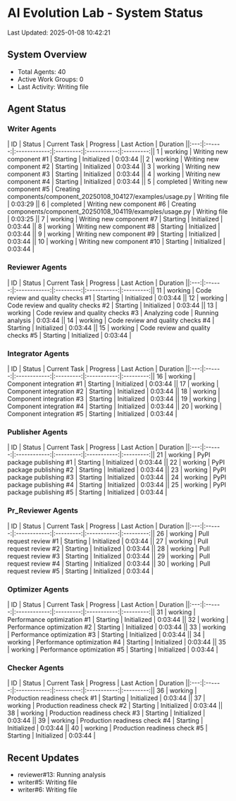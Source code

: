 # AI Evolution Lab - System Status
Last Updated: 2025-01-08 10:42:21

## System Overview
- Total Agents: 40
- Active Work Groups: 0
- Last Activity: Writing file

## Agent Status

### Writer Agents
| ID | Status | Current Task | Progress | Last Action | Duration ||:---:|:------:|:------------:|:---------:|:-----------:|:---------:|| 1 | working | Writing new component #1 | Starting | Initialized | 0:03:44 || 2 | working | Writing new component #2 | Starting | Initialized | 0:03:44 || 3 | working | Writing new component #3 | Starting | Initialized | 0:03:44 || 4 | working | Writing new component #4 | Starting | Initialized | 0:03:44 || 5 | completed | Writing new component #5 | Creating components/component_20250108_104127/examples/usage.py | Writing file | 0:03:29 || 6 | completed | Writing new component #6 | Creating components/component_20250108_104119/examples/usage.py | Writing file | 0:03:25 || 7 | working | Writing new component #7 | Starting | Initialized | 0:03:44 || 8 | working | Writing new component #8 | Starting | Initialized | 0:03:44 || 9 | working | Writing new component #9 | Starting | Initialized | 0:03:44 || 10 | working | Writing new component #10 | Starting | Initialized | 0:03:44 |
### Reviewer Agents
| ID | Status | Current Task | Progress | Last Action | Duration ||:---:|:------:|:------------:|:---------:|:-----------:|:---------:|| 11 | working | Code review and quality checks #1 | Starting | Initialized | 0:03:44 || 12 | working | Code review and quality checks #2 | Starting | Initialized | 0:03:44 || 13 | working | Code review and quality checks #3 | Analyzing code | Running analysis | 0:03:44 || 14 | working | Code review and quality checks #4 | Starting | Initialized | 0:03:44 || 15 | working | Code review and quality checks #5 | Starting | Initialized | 0:03:44 |
### Integrator Agents
| ID | Status | Current Task | Progress | Last Action | Duration ||:---:|:------:|:------------:|:---------:|:-----------:|:---------:|| 16 | working | Component integration #1 | Starting | Initialized | 0:03:44 || 17 | working | Component integration #2 | Starting | Initialized | 0:03:44 || 18 | working | Component integration #3 | Starting | Initialized | 0:03:44 || 19 | working | Component integration #4 | Starting | Initialized | 0:03:44 || 20 | working | Component integration #5 | Starting | Initialized | 0:03:44 |
### Publisher Agents
| ID | Status | Current Task | Progress | Last Action | Duration ||:---:|:------:|:------------:|:---------:|:-----------:|:---------:|| 21 | working | PyPI package publishing #1 | Starting | Initialized | 0:03:44 || 22 | working | PyPI package publishing #2 | Starting | Initialized | 0:03:44 || 23 | working | PyPI package publishing #3 | Starting | Initialized | 0:03:44 || 24 | working | PyPI package publishing #4 | Starting | Initialized | 0:03:44 || 25 | working | PyPI package publishing #5 | Starting | Initialized | 0:03:44 |
### Pr_Reviewer Agents
| ID | Status | Current Task | Progress | Last Action | Duration ||:---:|:------:|:------------:|:---------:|:-----------:|:---------:|| 26 | working | Pull request review #1 | Starting | Initialized | 0:03:44 || 27 | working | Pull request review #2 | Starting | Initialized | 0:03:44 || 28 | working | Pull request review #3 | Starting | Initialized | 0:03:44 || 29 | working | Pull request review #4 | Starting | Initialized | 0:03:44 || 30 | working | Pull request review #5 | Starting | Initialized | 0:03:44 |
### Optimizer Agents
| ID | Status | Current Task | Progress | Last Action | Duration ||:---:|:------:|:------------:|:---------:|:-----------:|:---------:|| 31 | working | Performance optimization #1 | Starting | Initialized | 0:03:44 || 32 | working | Performance optimization #2 | Starting | Initialized | 0:03:44 || 33 | working | Performance optimization #3 | Starting | Initialized | 0:03:44 || 34 | working | Performance optimization #4 | Starting | Initialized | 0:03:44 || 35 | working | Performance optimization #5 | Starting | Initialized | 0:03:44 |
### Checker Agents
| ID | Status | Current Task | Progress | Last Action | Duration ||:---:|:------:|:------------:|:---------:|:-----------:|:---------:|| 36 | working | Production readiness check #1 | Starting | Initialized | 0:03:44 || 37 | working | Production readiness check #2 | Starting | Initialized | 0:03:44 || 38 | working | Production readiness check #3 | Starting | Initialized | 0:03:44 || 39 | working | Production readiness check #4 | Starting | Initialized | 0:03:44 || 40 | working | Production readiness check #5 | Starting | Initialized | 0:03:44 |

## Recent Updates
- reviewer#13: Running analysis
- writer#5: Writing file
- writer#6: Writing file
